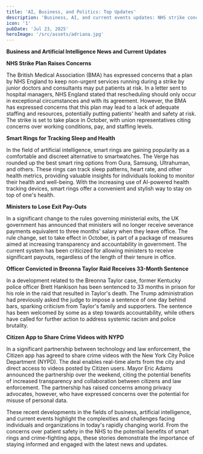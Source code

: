 ```yaml
---
title: 'AI, Business, and Politics: Top Updates'
description: 'Business, AI, and current events updates: NHS strike concerns, smart rings, minister exit pay-outs, Breonna Taylor sentence, and Citizen app-N'
icon: '1'
pubDate: 'Jul 23, 2025'
heroImage: '/src/assets/adriana.jpg'
---
```


**Business and Artificial Intelligence News and Current Updates**

**NHS Strike Plan Raises Concerns**

The British Medical Association (BMA) has expressed concerns that a plan by NHS England to keep non-urgent services running during a strike by junior doctors and consultants may put patients at risk. In a letter sent to hospital managers, NHS England stated that rescheduling should only occur in exceptional circumstances and with its agreement. However, the BMA has expressed concerns that this plan may lead to a lack of adequate staffing and resources, potentially putting patients' health and safety at risk. The strike is set to take place in October, with union representatives citing concerns over working conditions, pay, and staffing levels.

**Smart Rings for Tracking Sleep and Health**

In the field of artificial intelligence, smart rings are gaining popularity as a comfortable and discreet alternative to smartwatches. The Verge has rounded up the best smart ring options from Oura, Samsung, Ultrahuman, and others. These rings can track sleep patterns, heart rate, and other health metrics, providing valuable insights for individuals looking to monitor their health and well-being. With the increasing use of AI-powered health tracking devices, smart rings offer a convenient and stylish way to stay on top of one's health.

**Ministers to Lose Exit Pay-Outs**

In a significant change to the rules governing ministerial exits, the UK government has announced that ministers will no longer receive severance payments equivalent to three months' salary when they leave office. The rule change, set to take effect in October, is part of a package of measures aimed at increasing transparency and accountability in government. The current system has been criticized for allowing ministers to receive significant payouts, regardless of the length of their tenure in office.

**Officer Convicted in Breonna Taylor Raid Receives 33-Month Sentence**

In a development related to the Breonna Taylor case, former Kentucky police officer Brett Hankison has been sentenced to 33 months in prison for his role in the raid that resulted in Taylor's death. The Trump administration had previously asked the judge to impose a sentence of one day behind bars, sparking criticism from Taylor's family and supporters. The sentence has been welcomed by some as a step towards accountability, while others have called for further action to address systemic racism and police brutality.

**Citizen App to Share Crime Videos with NYPD**

In a significant partnership between technology and law enforcement, the Citizen app has agreed to share crime videos with the New York City Police Department (NYPD). The deal enables real-time alerts from the city and direct access to videos posted by Citizen users. Mayor Eric Adams announced the partnership over the weekend, citing the potential benefits of increased transparency and collaboration between citizens and law enforcement. The partnership has raised concerns among privacy advocates, however, who have expressed concerns over the potential for misuse of personal data.

These recent developments in the fields of business, artificial intelligence, and current events highlight the complexities and challenges facing individuals and organizations in today's rapidly changing world. From the concerns over patient safety in the NHS to the potential benefits of smart rings and crime-fighting apps, these stories demonstrate the importance of staying informed and engaged with the latest news and updates.
